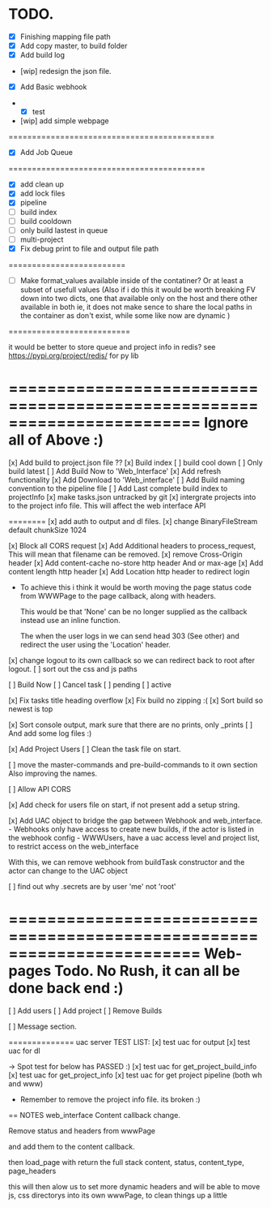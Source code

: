# TODO.

- [x] Finishing mapping file path
- [x] Add copy master, to build folder
- [x] Add build log
- [wip] redesign the json file.

- [x] Add Basic webhook
- - [x] test 
- [wip] add simple webpage

============================================

- [x] Add Job Queue

==========================================
- [x] add clean up
- [x] add lock files
- [x] pipeline
- [ ] build index
- [ ] build cooldown
- [ ] only build lastest in queue
- [ ] multi-project
- [x] Fix debug print to file and output file path 

=========================

- [ ] Make format_values available inside of the contatiner?
      Or at least a subset of usefull values
      (Also if i do this it would be worth breaking FV down into two dicts,
       one that available only on the host and there other available in both
       ie, it does not make sence to share the local paths in the container
       as don't exist, while some like now are dynamic )

==========================

it would be better to store queue and project info in redis?
see https://pypi.org/project/redis/ for py lib

========================================================================
Ignore all of Above :)
========================================================================

[x] Add build to project.json file  ??
[x] Build index
[ ] build cool down
[ ] Only build latest
[ ] Add Build Now to 'Web_Interface'
[x] Add refresh functionality
[x] Add Download to 'Web_interface'
[ ] Add Build naming convention to the pipeline file
[ ] Add Last complete build index to projectInfo 
[x] make tasks.json untracked by git 
[x] intergrate projects into to the project info file.
    This will affect the web interface API  
    
========
[x] add auth to output and dl files.
[x] change BinaryFileStream default chunkSize 1024

[x] Block all CORS request 
[x] Add Additional headers to process_request,
    This will mean that filename can be removed.
[x] remove Cross-Origin header
[x] Add content-cache no-store http header 
    And or max-age
[x] Add content length http header
[x] Add Location http header to redirect login
  - To achieve this i think it would be worth moving the page status 
    code from WWWPage to the page callback, along with headers.
    
    This would be that 'None' can be no longer supplied as the callback
    instead use an inline function.
    
    The when the user logs in we can send head 303 (See other) and
    redirect the user using the 'Location' header.

[x] change logout to its own callback so we can redirect back to root after logout. 
[ ] sort out the css and js paths

[ ] Build Now
[ ] Cancel task
    [ ] pending
    [ ] active

[x] Fix tasks title heading overflow
[x] Fix build no zipping :(
[x] Sort build so newest is top

[x] Sort console output, mark sure that there are no prints, only _prints
[ ] And add some log files :)

[x] Add Project Users
[ ] Clean the task file on start.

[ ] move the master-commands and pre-build-commands to it own section
    Also improving the names.
    
[ ] Allow API CORS
    
[x] Add check for users file on start,
    if not present add a setup string.
    
[x] Add UAC object to bridge the gap between Webhook and web_interface.
    - Webhooks only have access to create new builds, if the actor is listed in the webhook config
    - WWWUsers, have a uac access level and project list, to restrict access on the web_interface
    
With this, we can remove webhook from buildTask constructor and the actor
can change to the UAC object

[ ] find out why .secrets are by user 'me' not 'root'

========================================================================
Web-pages Todo. No Rush, it can all be done back end :)
========================================================================
[ ] Add users
[ ] Add project
[ ] Remove Builds

[ ] Message section.

============== uac server TEST LIST:
[x] test uac for output
[x] test uac for dl

-> Spot test for below has PASSED :)
[x] test uac for get_project_build_info
[x] test uac for get_project_info
[x] test uac for get project pipeline (both wh and www)

- Remember to remove the project info file. its broken :) 

== NOTES web_interface Content callback change.

Remove
status and headers 
from wwwPage

and add them to the content callback.

then load_page with return the full stack
content, status, content_type, page_headers

this will then alow us to set more dynamic headers 
and will be able to move js, css directorys into its 
own wwwPage, to clean things up a little
